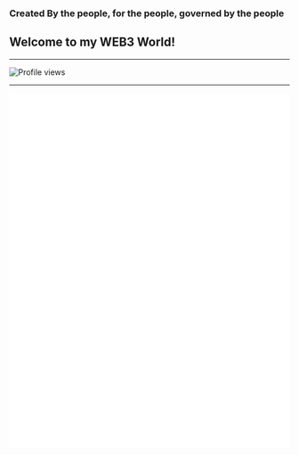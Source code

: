 ### Created By the people, for the people, governed by the people 
## Welcome to my WEB3 World!
---
![Profile views](https://gpvc.arturio.dev/dezzyboy)

--- 

![Metrics](/profile/metrics.svg)
